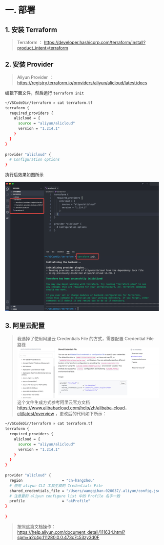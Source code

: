 
#  一. 部署
## 1. 安装 Terraform

> Terraform ： https://developer.hashicorp.com/terraform/install?product_intent=terraform

## 2. 安装 Provider

> Aliyun Provider ： https://registry.terraform.io/providers/aliyun/alicloud/latest/docs

编辑下面文件，然后运行 `terraform init`

```bash
~/VSCodeDir/terraform » cat terraform.tf 
terraform {
  required_providers {
    alicloud = {
      source = "aliyun/alicloud"
      version = "1.214.1"
    }
  }
}

provider "alicloud" {
  # Configuration options
}
```

执行后效果如图所示

![](assets/Terraform%20实践/Terraform%20实践_image_1.png)
## 3. 阿里云配置

> 我选择了使用阿里云 Credentials File 的方式，需要配置 Credential File 路径
![](assets/Terraform%20实践/Terraform%20实践_image_2.png)
  这个文件生成方式参考阿里云官方文档 https://www.alibabacloud.com/help/zh/alibaba-cloud-cli/latest/overview ，更改后的代码如下所示：

```bash
~/VSCodeDir/terraform » cat terraform.tf 
terraform {
  required_providers {
    alicloud = {
      source = "aliyun/alicloud"
      version = "1.214.1"
    }
  }
}

provider "alicloud" {
  region                  = "cn-hangzhou"
  # 使用 aliyun CLI 工具生成的 Credentials File 
  shared_credentials_file = "/Users/wangqihan-020037/.aliyun/config.json"
  # 注意要和 aliyun configure list 中的 Profile 名字一致
  profile                 = "akProfile"
}

}
```

> 按照这篇文档操作： https://help.aliyun.com/document_detail/111634.html?spm=a2c4g.111280.0.0.473c7c53zy3d0F



